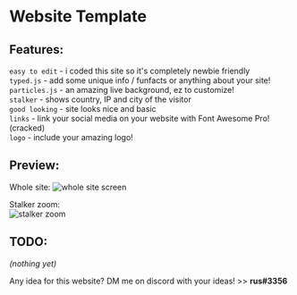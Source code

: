 # **Website Template**

## Features:
`easy to edit`  - i coded this site so it's completely newbie friendly  
`typed.js`  - add some unique info / funfacts or anything about your site!  
`particles.js`  - an amazing live background, ez to customize!  
`stalker`  - shows country, IP and city of the visitor  
`good looking`  - site looks nice and basic  
`links`  - link your social media on your website with Font Awesome Pro! (cracked)  
`logo`  - include your amazing logo!  

## Preview:
Whole site:
![whole site screen](https://i.imgur.com/xUJd6n7.png)

Stalker zoom:  
![stalker zoom](https://i.imgur.com/8zgz1fO.png)

## TODO:  
*(nothing yet)*

Any idea for this website? DM me on discord with your ideas! >> **rus#3356**
